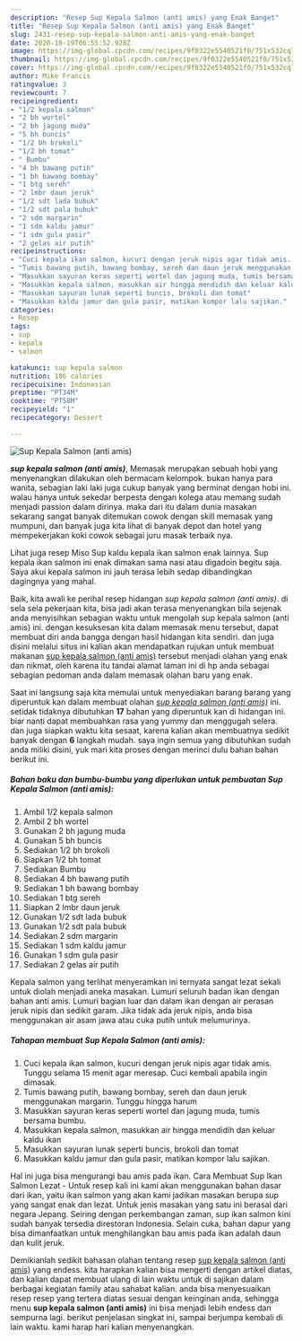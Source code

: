 ```yaml
---
description: "Resep Sup Kepala Salmon (anti amis) yang Enak Banget"
title: "Resep Sup Kepala Salmon (anti amis) yang Enak Banget"
slug: 2431-resep-sup-kepala-salmon-anti-amis-yang-enak-banget
date: 2020-10-19T06:55:52.928Z
image: https://img-global.cpcdn.com/recipes/9f0322e5540521f0/751x532cq70/sup-kepala-salmon-anti-amis-foto-resep-utama.jpg
thumbnail: https://img-global.cpcdn.com/recipes/9f0322e5540521f0/751x532cq70/sup-kepala-salmon-anti-amis-foto-resep-utama.jpg
cover: https://img-global.cpcdn.com/recipes/9f0322e5540521f0/751x532cq70/sup-kepala-salmon-anti-amis-foto-resep-utama.jpg
author: Mike Francis
ratingvalue: 3
reviewcount: 7
recipeingredient:
- "1/2 kepala salmon"
- "2 bh wortel"
- "2 bh jagung muda"
- "5 bh buncis"
- "1/2 bh brokoli"
- "1/2 bh tomat"
- " Bumbu"
- "4 bh bawang putih"
- "1 bh bawang bombay"
- "1 btg sereh"
- "2 lmbr daun jeruk"
- "1/2 sdt lada bubuk"
- "1/2 sdt pala bubuk"
- "2 sdm margarin"
- "1 sdm kaldu jamur"
- "1 sdm gula pasir"
- "2 gelas air putih"
recipeinstructions:
- "Cuci kepala ikan salmon, kucuri dengan jeruk nipis agar tidak amis. Tunggu selama 15 menit agar meresap. Cuci kembali apabila ingin dimasak."
- "Tumis bawang putih, bawang bombay, sereh dan daun jeruk menggunakan margarin. Tunggu hingga harum"
- "Masukkan sayuran keras seperti wortel dan jagung muda, tumis bersama bumbu."
- "Masukkan kepala salmon, masukkan air hingga mendidih dan keluar kaldu ikan"
- "Masukkan sayuran lunak seperti buncis, brokoli dan tomat"
- "Masukkan kaldu jamur dan gula pasir, matikan kompor lalu sajikan."
categories:
- Resep
tags:
- sup
- kepala
- salmon

katakunci: sup kepala salmon 
nutrition: 186 calories
recipecuisine: Indonesian
preptime: "PT34M"
cooktime: "PT58M"
recipeyield: "1"
recipecategory: Dessert

---
```



![Sup Kepala Salmon (anti amis)](https://img-global.cpcdn.com/recipes/9f0322e5540521f0/751x532cq70/sup-kepala-salmon-anti-amis-foto-resep-utama.jpg)

<b><i>sup kepala salmon (anti amis)</i></b>, Memasak merupakan sebuah hobi yang menyenangkan dilakukan oleh bermacam kelompok. bukan hanya para wanita, sebagian laki laki juga cukup banyak yang berminat dengan hobi ini. walau hanya untuk sekedar berpesta dengan kolega atau memang sudah menjadi passion dalam dirinya. maka dari itu dalam dunia masakan sekarang sangat banyak ditemukan cowok dengan skill memasak yang mumpuni, dan banyak juga kita lihat di banyak depot dan hotel yang mempekerjakan koki cowok sebagai juru masak terbaik nya.

Lihat juga resep Miso Sup kaldu kepala ikan salmon enak lainnya. Sup kepala ikan salmon ini enak dimakan sama nasi atau digadoin begitu saja. Saya akui kepala salmon ini jauh terasa lebih sedap dibandingkan dagingnya yang mahal.

Baik, kita awali ke perihal resep hidangan <i>sup kepala salmon (anti amis)</i>. di sela sela pekerjaan kita, bisa jadi akan terasa menyenangkan bila sejenak anda menyisihkan sebagian waktu untuk mengolah sup kepala salmon (anti amis) ini. dengan kesuksesan kita dalam memasak menu tersebut, dapat membuat diri anda bangga dengan hasil hidangan kita sendiri. dan juga disini melalui situs ini kalian akan mendapatkan rujukan untuk membuat makanan <u>sup kepala salmon (anti amis)</u> tersebut menjadi olahan yang enak dan nikmat, oleh karena itu tandai alamat laman ini di hp anda sebagai sebagian pedoman anda dalam memasak olahan baru yang enak.


Saat ini langsung saja kita memulai untuk menyediakan barang barang yang diperuntuk kan dalam membuat olahan <u><i>sup kepala salmon (anti amis)</i></u> ini. setidak tidaknya dibutuhkan <b>17</b> bahan yang diperuntuk kan di hidangan ini. biar nanti dapat membuahkan rasa yang yummy dan menggugah selera. dan juga siapkan waktu kita sesaat, karena kalian akan membuatnya sedikit banyak dengan <b>6</b> langkah mudah. saya ingin semua yang dibutuhkan sudah anda miliki disini, yuk mari kita proses dengan merinci dulu bahan bahan berikut ini.

<!--inarticleads1-->

##### Bahan baku dan bumbu-bumbu yang diperlukan untuk pembuatan Sup Kepala Salmon (anti amis):

1. Ambil 1/2 kepala salmon
1. Ambil 2 bh wortel
1. Gunakan 2 bh jagung muda
1. Gunakan 5 bh buncis
1. Sediakan 1/2 bh brokoli
1. Siapkan 1/2 bh tomat
1. Sediakan  Bumbu
1. Sediakan 4 bh bawang putih
1. Sediakan 1 bh bawang bombay
1. Sediakan 1 btg sereh
1. Siapkan 2 lmbr daun jeruk
1. Gunakan 1/2 sdt lada bubuk
1. Gunakan 1/2 sdt pala bubuk
1. Sediakan 2 sdm margarin
1. Sediakan 1 sdm kaldu jamur
1. Gunakan 1 sdm gula pasir
1. Sediakan 2 gelas air putih


Kepala salmon yang terlihat menyeramkan ini ternyata sangat lezat sekali untuk diolah menjadi aneka masakan. Lumuri seluruh badan ikan dengan bahan anti amis. Lumuri bagian luar dan dalam ikan dengan air perasan jeruk nipis dan sedikit garam. Jika tidak ada jeruk nipis, anda bisa menggunakan air asam jawa atau cuka putih untuk melumurinya. 

<!--inarticleads2-->

##### Tahapan membuat Sup Kepala Salmon (anti amis):

1. Cuci kepala ikan salmon, kucuri dengan jeruk nipis agar tidak amis. Tunggu selama 15 menit agar meresap. Cuci kembali apabila ingin dimasak.
1. Tumis bawang putih, bawang bombay, sereh dan daun jeruk menggunakan margarin. Tunggu hingga harum
1. Masukkan sayuran keras seperti wortel dan jagung muda, tumis bersama bumbu.
1. Masukkan kepala salmon, masukkan air hingga mendidih dan keluar kaldu ikan
1. Masukkan sayuran lunak seperti buncis, brokoli dan tomat
1. Masukkan kaldu jamur dan gula pasir, matikan kompor lalu sajikan.


Hal ini juga bisa mengurangi bau amis pada ikan. Cara Membuat Sup Ikan Salmon Lezat - Untuk resep kali ini kami akan menggunakan bahan dasar dari ikan, yaitu ikan salmon yang akan kami jadikan masakan berupa sup yang sangat enak dan lezat. Untuk jenis masakan yang satu ini berasal dari negara Jepang. Seiring dengan perkembangan zaman, sup ikan salmon kini sudah banyak tersedia direstoran Indonesia. Selain cuka, bahan dapur yang bisa dimanfaatkan untuk menghilangkan bau amis pada ikan adalah daun dan kulit jeruk. 

Demikianlah sedikit bahasan olahan tentang resep <u>sup kepala salmon (anti amis)</u> yang endess. kita harapkan kalian bisa mengerti dengan artikel diatas, dan kalian dapat membuat ulang di lain waktu untuk di sajikan dalam berbagai kegiatan family atau sahabat kalian. anda bisa menyesuaikan resep resep yang tertera diatas sesuai dengan keinginan anda, sehingga menu <b>sup kepala salmon (anti amis)</b> ini bisa menjadi lebih endess dan sempurna lagi. berikut penjelasan singkat ini, sampai berjumpa kembali di lain waktu. kami harap hari kalian menyenangkan.

